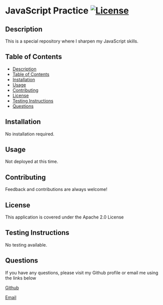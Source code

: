 # JavaScript Practice [![License](https://img.shields.io/badge/License-Apache%202.0-blue.svg)](https://opensource.org/licenses/Apache-2.0)

## Description
This is a special repository where I sharpen my JavaScript skills.

## Table of Contents
  - [Description](#description)
  - [Table of Contents](#table-of-contents)
  - [Installation](#installation)
  - [Usage](#usage)
  - [Contributing](#contributing)
  - [License](#license)
  - [Testing Instructions](#testing-instructions)
  - [Questions](#questions)

## Installation
No installation required.

## Usage
Not deployed at this time.

## Contributing
Feedback and contributions are always welcome!

## License
This application is covered under the Apache 2.0 License

## Testing Instructions
No testing available.

## Questions
If you have any questions, please visit my Github profile or email me using the links below

[Github](https://github.com/dimitermusic)   

[Email](mailto:dimitermusic@gmail.com)